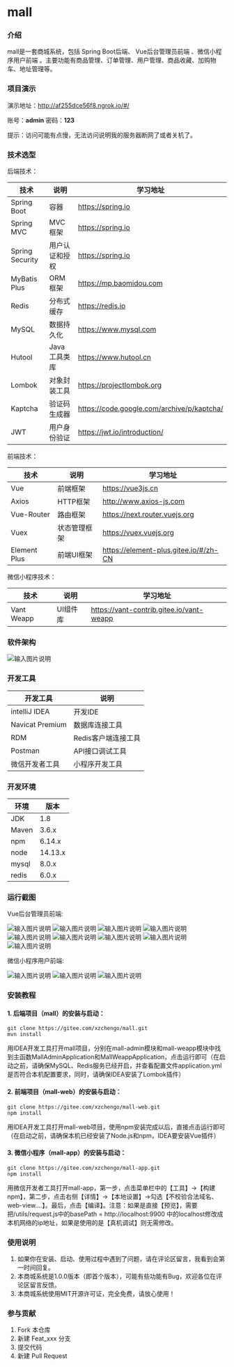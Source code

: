 # mall

### 介绍
mall是一套商城系统，包括 Spring Boot后端、 Vue后台管理员前端 、微信小程序用户前端 。主要功能有商品管理、订单管理、用户管理、商品收藏、加购物车、地址管理等。

### 项目演示

演示地址：http://af255dce56f8.ngrok.io/#/

账号：**admin** 密码：**123**

提示：访问可能有点慢，无法访问说明我的服务器断网了或者关机了。

### 技术选型

后端技术：

| 技术 | 说明 | 学习地址 |
|---|---|---|
| Spring Boot | 容器 | https://spring.io |
| Spring MVC | MVC框架 | https://spring.io |
| Spring Security | 用户认证和授权 | https://spring.io |
| MyBatis Plus | ORM框架 | https://mp.baomidou.com |
| Redis | 分布式缓存 | https://redis.io |
| MySQL | 数据持久化 | https://www.mysql.com |
| Hutool | Java工具类库 | https://www.hutool.cn |
| Lombok | 对象封装工具 | https://projectlombok.org |
| Kaptcha | 验证码生成器 | https://code.google.com/archive/p/kaptcha/ |
| JWT | 用户身份验证 | https://jwt.io/introduction/ |

前端技术：

| 技术 | 说明 | 学习地址 |
|---|---|---|
| Vue | 前端框架 | https://vue3js.cn |
| Axios | HTTP框架 | http://www.axios-js.com |
| Vue-Router | 路由框架 | https://next.router.vuejs.org |
| Vuex | 状态管理框架 | https://vuex.vuejs.org |
| Element Plus | 前端UI框架 | https://element-plus.gitee.io/#/zh-CN |

微信小程序技术：

| 技术 | 说明 | 学习地址 |
|---|---|---|
| Vant Weapp | UI组件库 | https://vant-contrib.gitee.io/vant-weapp |



### 软件架构

![输入图片说明](https://github.com/zchengo/mall/blob/main/pictures/mall_sys.jpg?raw=true "mall_sys.jpg")

### 开发工具

| 开发工具 | 说明 |
|---|---|
| intelliJ IDEA | 开发IDE |
| Navicat Premium | 数据库连接工具 |
| RDM | Redis客户端连接工具 |
| Postman | API接口调试工具 |
| 微信开发者工具 | 小程序开发工具 |

### 开发环境

| 环境 | 版本 |
|---|---|
| JDK | 1.8 |
| Maven | 3.6.x |
| npm | 6.14.x |
| node | 14.13.x |
| mysql | 8.0.x |
| redis | 6.0.x |

### 运行截图

Vue后台管理员前端:

![输入图片说明](https://images.gitee.com/uploads/images/2021/0812/161531_6c5cffc0_5664025.png "mall_1.png")
![输入图片说明](https://images.gitee.com/uploads/images/2021/0812/161545_4dc87245_5664025.png "mall_2.png")
![输入图片说明](https://images.gitee.com/uploads/images/2021/0812/161556_4d2123e7_5664025.png "mall_3.png")
![输入图片说明](https://images.gitee.com/uploads/images/2021/0812/161606_d24b7550_5664025.png "mall_4.png")
![输入图片说明](https://images.gitee.com/uploads/images/2021/0812/161615_52361ee2_5664025.png "mall_5.png")
![输入图片说明](https://images.gitee.com/uploads/images/2021/0812/161626_989d18e7_5664025.png "mall_6.png")
![输入图片说明](https://images.gitee.com/uploads/images/2021/0812/161637_20ecb436_5664025.png "mall_7.png")
![输入图片说明](https://images.gitee.com/uploads/images/2021/0812/161647_19cd9b43_5664025.png "mall_8.png")
![输入图片说明](https://images.gitee.com/uploads/images/2021/0812/161703_1c09fe65_5664025.png "mall_9.png")

微信小程序用户前端:

![输入图片说明](https://images.gitee.com/uploads/images/2021/0812/165023_51545df4_5664025.png "app_1.png")
![输入图片说明](https://images.gitee.com/uploads/images/2021/0812/165036_ab4d56b2_5664025.png "app_2.png")
![输入图片说明](https://images.gitee.com/uploads/images/2021/0812/165048_b6067bdd_5664025.png "app_3.png")


### 安装教程

#### 1. 后端项目（mall）的安装与启动：

```
git clone https://gitee.com/xzchengo/mall.git
mvn install
```
用IDEA开发工具打开mall项目，分别在mall-admin模块和mall-weapp模块中找到主函数MallAdminApplication和MallWeappApplication，点击运行即可（在启动之前，请确保MySQL、Redis服务已经开启，并查看配置文件application.yml是否符合本机配置要求，同时，请确保IDEA安装了Lombok插件）

#### 2. 前端项目（mall-web）的安装与启动：

```
git clone https://gitee.com/xzchengo/mall-web.git
npm install
```

用IDEA开发工具打开mall-web项目，使用npm安装完成以后，直接点击运行即可（在启动之前，请确保本机已经安装了Node.js和npm，IDEA要安装Vue插件）

#### 3. 微信小程序（mall-app）的安装与启动：

```
git clone https://gitee.com/xzchengo/mall-app.git
npm install
```

用微信开发者工具打开mall-app，第一步，点击菜单栏中的【工具】->【构建npm】，第二步，点击右侧【详情】->【本地设置】->勾选【不校验合法域名、web-view....】。最后，点击【编译】。注意：如果是直接【预览】，需要把/utils/request.js中的basePath = http://localhost:9900 中的localhost修改成本机网络的ip地址，如果是使用的是【真机调试】则无需修改。


### 使用说明

1.  如果你在安装、启动、使用过程中遇到了问题，请在评论区留言，我看到会第一时间回复。
2.  本商城系统是1.0.0版本（即首个版本），可能有些功能有Bug，欢迎各位在评论区留言反馈。
3.  本商城系统使用MIT开源许可证，完全免费，请放心使用！

### 参与贡献

1.  Fork 本仓库
2.  新建 Feat_xxx 分支
3.  提交代码
4.  新建 Pull Request